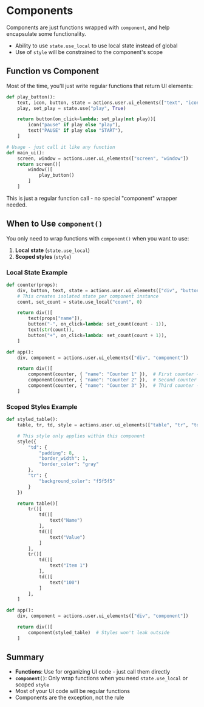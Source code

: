 # Components

Components are just functions wrapped with `component`, and help encapsulate some functionality.

- Ability to use `state.use_local` to use local state instead of global
- Use of `style` will be constrained to the component's scope

## Function vs Component

Most of the time, you'll just write regular functions that return UI elements:

```python
def play_button():
    text, icon, button, state = actions.user.ui_elements(["text", "icon", "button", "state"])
    play, set_play = state.use("play", True)

    return button(on_click=lambda: set_play(not play))[
        icon("pause" if play else "play"),
        text("PAUSE" if play else "START"),
    ]

# Usage - just call it like any function
def main_ui():
    screen, window = actions.user.ui_elements(["screen", "window"])
    return screen()[
        window()[
            play_button()
        ]
    ]
```

This is just a regular function call - no special "component" wrapper needed.

## When to Use `component()`

You only need to wrap functions with `component()` when you want to use:
1. **Local state** (`state.use_local`)
2. **Scoped styles** (`style`)

### Local State Example

```python
def counter(props):
    div, button, text, state = actions.user.ui_elements(["div", "button", "text", "state"])
    # This creates isolated state per component instance
    count, set_count = state.use_local("count", 0)

    return div()[
        text(props["name"]),
        button("-", on_click=lambda: set_count(count - 1)),
        text(str(count)),
        button("+", on_click=lambda: set_count(count + 1)),
    ]

def app():
    div, component = actions.user.ui_elements(["div", "component"])

    return div()[
        component(counter, { "name": "Counter 1" }),  # First counter - independent state
        component(counter, { "name": "Counter 2" }),  # Second counter - independent state
        component(counter, { "name": "Counter 3" }),  # Third counter - independent state
    ]
```

### Scoped Styles Example

```python
def styled_table():
    table, tr, td, style = actions.user.ui_elements(["table", "tr", "td", "style"])

    # This style only applies within this component
    style({
        "td": {
            "padding": 8,
            "border_width": 1,
            "border_color": "gray"
        },
        "tr": {
            "background_color": "f5f5f5"
        }
    })

    return table()[
        tr()[
            td()[
                text("Name")
            ],
            td()[
                text("Value")
            ]
        ],
        tr()[
            td()[
                text("Item 1")
            ],
            td()[
                text("100")
            ]
        ],
    ]

def app():
    div, component = actions.user.ui_elements(["div", "component"])

    return div()[
        component(styled_table)  # Styles won't leak outside
    ]
```

## Summary

- **Functions**: Use for organizing UI code - just call them directly
- **`component()`**: Only wrap functions when you need `state.use_local` or scoped `style`
- Most of your UI code will be regular functions
- Components are the exception, not the rule
